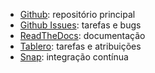 * [Github](https://github.com/servicosgovbr/guia-de-servicos): repositório principal
* [Github Issues](https://github.com/servicosgovbr/guia-de-servicos/issues): tarefas e bugs
* [ReadTheDocs](http://guia-de-servicos.readthedocs.org): documentação
* [Tablero](https://tablero-gds.herokuapp.com/): tarefas e atribuições
* [Snap](https://snap-ci.com/servicosgovbr/guia-de-servicos): integração contínua
